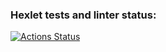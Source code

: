 ### Hexlet tests and linter status:
[![Actions Status](https://github.com/Evg-Kost/python-project-50/actions/workflows/hexlet-check.yml/badge.svg)](https://github.com/Evg-Kost/python-project-50/actions)